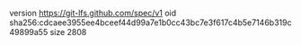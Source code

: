 version https://git-lfs.github.com/spec/v1
oid sha256:cdcaee3955ee4bceef44d99a7e1b0cc43bc7e3f617c4b5e7146b319c49899a55
size 2808
